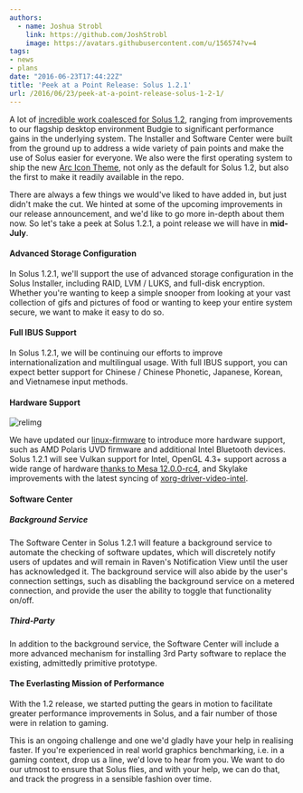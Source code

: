 ```yaml
---
authors:
  - name: Joshua Strobl
    link: https://github.com/JoshStrobl
    image: https://avatars.githubusercontent.com/u/156574?v=4
tags:
- news
- plans
date: "2016-06-23T17:44:22Z"
title: 'Peek at a Point Release: Solus 1.2.1'
url: /2016/06/23/peek-at-a-point-release-solus-1-2-1/
---
```


A lot of [incredible work coalesced for Solus 1.2](https://solus-project.com/2016/06/20/solus-1-2-shannon-released/), ranging from improvements to our flagship desktop environment Budgie to significant performance gains in the underlying system. 
The Installer and Software Center were built from the ground up to address a wide variety of pain points and make the use of Solus easier for everyone. We also were the first operating system to ship the new 
[Arc Icon Theme](https://github.com/horst3180/arc-icon-theme), not only as the default for Solus 1.2, but also the first to make it readily available in the repo. 

There are always a few things we would've liked to have added in, but just didn't make the cut. We hinted at some of the upcoming improvements in our release announcement, and we'd like to go more in-depth about them now. So let's take a peek at Solus 
1.2.1, a point release we will have in **mid-July**.

#### Advanced Storage Configuration

In Solus 1.2.1, we'll support the use of advanced storage configuration in the Solus Installer, including RAID, LVM / LUKS, and full-disk encryption. Whether you're wanting to keep a simple snooper from looking at your vast collection of gifs and pictures of food 
or wanting to keep your entire system secure, we want to make it easy to do so.

#### Full IBUS Support

In Solus 1.2.1, we will be continuing our efforts to improve internationalization and multilingual usage. With full IBUS support, you can expect better support for Chinese / Chinese Phonetic, Japanese, Korean, and Vietnamese input methods.

#### Hardware Support

![relimg](vulkan.png)

We have updated our [linux-firmware](https://git.solus-project.com/projects/linux-firmware/) to introduce more hardware support, such as AMD Polaris UVD firmware and additional Intel Bluetooth devices. Solus 1.2.1 will see Vulkan support for 
Intel, OpenGL 4.3+ support across a wide range of hardware [thanks to Mesa 12.0.0-rc4](https://git.solus-project.com/packages/mesalib/commit/?id=2762dac94c9a09f1553ea6146d84e553f080e102), and Skylake improvements with the latest 
syncing of [xorg-driver-video-intel](https://git.solus-project.com/packages/xorg-driver-video-intel/commit/?id=9a7ddaed1fcf713c6efe3aa6e18e405cd90e6476).

#### Software Center

##### Background Service

The Software Center in Solus 1.2.1 will feature a background service to automate the checking of software updates, which will discretely notify users of updates and will remain in Raven's Notification View until the user has acknowledged it. The background 
service will also abide by the user's connection settings, such as disabling the background service on a metered connection, and provide the user the ability to toggle that functionality on/off.

##### Third-Party

In addition to the background service, the Software Center will include a more advanced mechanism for installing 3rd Party software to replace the existing, admittedly primitive prototype.

#### The Everlasting Mission of Performance

With the 1.2 release, we started putting the gears in motion to facilitate greater performance improvements in Solus, and a fair number of those were in relation to gaming.

This is an ongoing challenge and one we'd gladly have your help in realising faster. If you're experienced in real world graphics benchmarking, i.e. in a gaming context, drop us a line, we'd love to hear from you. We want to do our utmost to ensure that Solus 
flies, and with your help, we can do that, and track the progress in a sensible fashion over time.